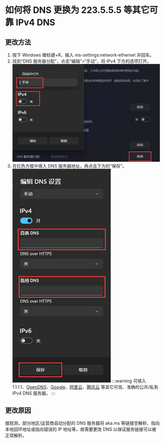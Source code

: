 # 如何将 DNS 更换为 223.5.5.5 等其它可靠 IPv4 DNS
## 更改方法
1. 按下 Windows 徽标键+R，输入 ms-settings:network-ethernet 并回车。
2. 找到“DNS 服务器分配”，点击“编辑”>“手动”，将 IPv4 下方的选项打开。
![图例](assets/change-dns/step2.png)
3. 在红色方框中填入 DNS 服务器地址，再点击下方的“保存”。
![图例](assets/change-dns/step3.png)
:::warning
可填入 1.1.1.1、[OpenDNS](https://www.opendns.com)、[Google](https://developers.google.cn/speed/public-dns)、[阿里云](https://alidns.com/)、[腾讯云](https://dns.pub/) 等其它可信、准确的公共/私有 IPv4 DNS 服务器。
:::
## 更改原因
据观测，部分地区/运营商自动分配的 DNS 服务器将 aka.ms 等链接空解析、指向本地回环地址或指向错误的 IP 地址等，故需要更改 DNS 以保证服务链接可以被正常解析。